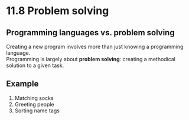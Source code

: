 # 11.8 Problem solving

## Programming languages vs. problem solving
Creating a new program involves more than just knowing a programming language.   
Programming is largely about **problem solving**: creating a methodical solution to a given task.

## Example
1. Matching socks   
2. Greeting people
3. Sorting name tags
